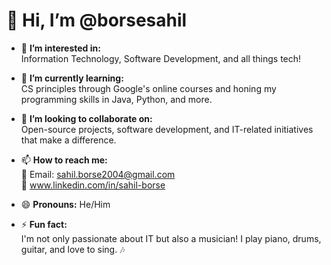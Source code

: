 # 👋 Hi, I’m @borsesahil  

- 👀 **I’m interested in:**  
  Information Technology, Software Development, and all things tech!  

- 🌱 **I’m currently learning:**  
  CS principles through Google's online courses and honing my programming skills in Java, Python, and more.  

- 💞️ **I’m looking to collaborate on:**  
  Open-source projects, software development, and IT-related initiatives that make a difference.  

- 📫 **How to reach me:**  
  📧 Email: sahil.borse2004@gmail.com  
  💼 www.linkedin.com/in/sahil-borse  

- 😄 **Pronouns:** He/Him  

- ⚡ **Fun fact:**  
  I'm not only passionate about IT but also a musician! I play piano, drums, guitar, and love to sing. 🎶  
